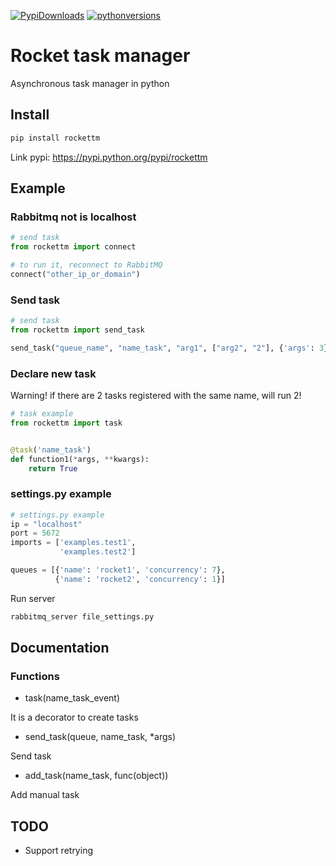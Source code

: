 
[![PypiDownloads](https://img.shields.io/pypi/dm/rockettm.svg)](https://pypi.python.org/pypi/rockettm)
[![pythonversions](https://img.shields.io/pypi/pyversions/rockettm.svg)](https://pypi.python.org/pypi/rockettm)

# Rocket task manager
Asynchronous task manager in python

## Install

```bash
pip install rockettm
```

Link pypi: https://pypi.python.org/pypi/rockettm


## Example

### Rabbitmq not is localhost
```python
# send task
from rockettm import connect

# to run it, reconnect to RabbitMQ
connect("other_ip_or_domain")

```

### Send task
```python
# send task
from rockettm import send_task

send_task("queue_name", "name_task", "arg1", ["arg2", "2"], {'args': 3}, ('arg', 4))

```

### Declare new task
Warning! if there are 2 tasks registered with the same name, will run 2!

```python
# task example
from rockettm import task


@task('name_task')
def function1(*args, **kwargs):
    return True

```

### settings.py example
```python
# settings.py example
ip = "localhost"
port = 5672
imports = ['examples.test1',
           'examples.test2']

queues = [{'name': 'rocket1', 'concurrency': 7},
          {'name': 'rocket2', 'concurrency': 1}]

```

Run server
```bash
rabbitmq_server file_settings.py
```

## Documentation
### Functions
- task(name_task_event)

It is a decorator to create tasks


- send_task(queue, name_task, *args)

Send task


- add_task(name_task, func(object))

Add manual task

## TODO
- Support retrying
